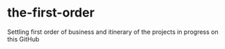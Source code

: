 # the-first-order
Settling first order of business and itinerary of the projects in progress on this GitHub

